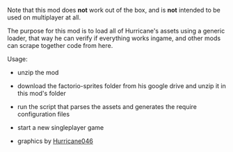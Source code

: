 Note that this mod does **not** work out of the box, and is **not** intended to be used on multiplayer at all.

The purpose for this mod is to load all of Hurricane's assets using a generic loader,
that way he can verify if everything works ingame, and other mods can scrape together code from here.

Usage:
- unzip the mod
- download the factorio-sprites folder from his google drive and unzip it in this mod's folder
- run the script that parses the assets and generates the require configuration files
- start a new singleplayer game

- graphics by [Hurricane046](https://mods.factorio.com/user/Hurricane046)
